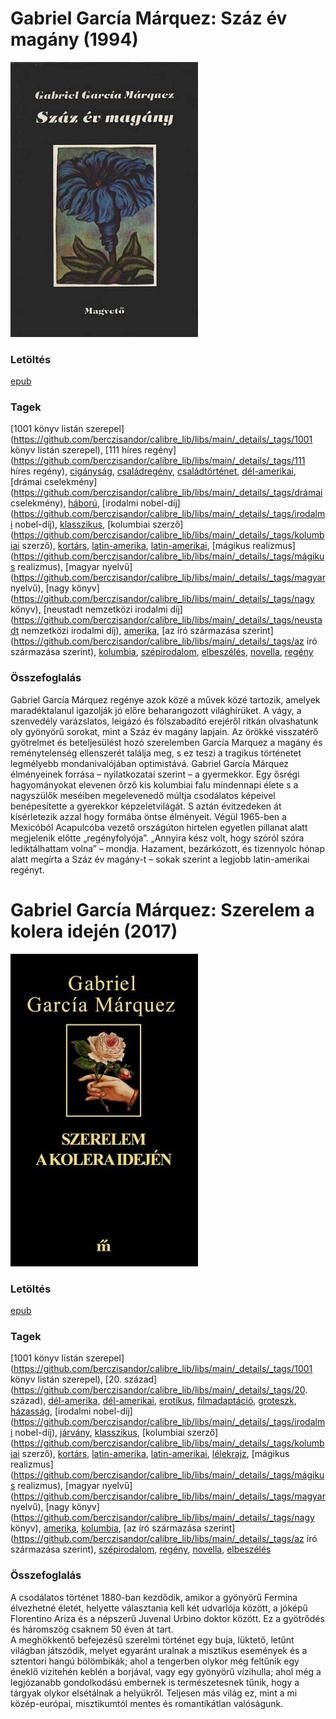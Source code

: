 # <a name="id_223">Gabriel García Márquez: Száz év magány (1994)</a>
<img src="https://github.com/BercziSandor/calibre_lib/raw/main/libs/main/Gabriel%20Garcia%20Marquez/Szaz%20ev%20magany%20%28223%29/cover.jpg" alt="cover" width="300"/>

### Letöltés
[epub](https://github.com/BercziSandor/calibre_lib/raw/main/libs/main/Gabriel%20Garcia%20Marquez/Szaz%20ev%20magany%20%28223%29/Szaz%20ev%20magany%20-%20Gabriel%20Garcia%20Marquez.epub)

### Tagek
[1001 könyv listán szerepel](https://github.com/berczisandor/calibre_lib/libs/main/_details/_tags/1001 könyv listán szerepel), [111 híres regény](https://github.com/berczisandor/calibre_lib/libs/main/_details/_tags/111 híres regény), [cigányság](https://github.com/berczisandor/calibre_lib/libs/main/_details/_tags/cigányság), [családregény](https://github.com/berczisandor/calibre_lib/libs/main/_details/_tags/családregény), [családtörténet](https://github.com/berczisandor/calibre_lib/libs/main/_details/_tags/családtörténet), [dél-amerikai](https://github.com/berczisandor/calibre_lib/libs/main/_details/_tags/dél-amerikai), [drámai cselekmény](https://github.com/berczisandor/calibre_lib/libs/main/_details/_tags/drámai cselekmény), [háború](https://github.com/berczisandor/calibre_lib/libs/main/_details/_tags/háború), [irodalmi nobel-díj](https://github.com/berczisandor/calibre_lib/libs/main/_details/_tags/irodalmi nobel-díj), [klasszikus](https://github.com/berczisandor/calibre_lib/libs/main/_details/_tags/klasszikus), [kolumbiai szerző](https://github.com/berczisandor/calibre_lib/libs/main/_details/_tags/kolumbiai szerző), [kortárs](https://github.com/berczisandor/calibre_lib/libs/main/_details/_tags/kortárs), [latin-amerika](https://github.com/berczisandor/calibre_lib/libs/main/_details/_tags/latin-amerika), [latin-amerikai](https://github.com/berczisandor/calibre_lib/libs/main/_details/_tags/latin-amerikai), [mágikus realizmus](https://github.com/berczisandor/calibre_lib/libs/main/_details/_tags/mágikus realizmus), [magyar nyelvű](https://github.com/berczisandor/calibre_lib/libs/main/_details/_tags/magyar nyelvű), [nagy könyv](https://github.com/berczisandor/calibre_lib/libs/main/_details/_tags/nagy könyv), [neustadt nemzetközi irodalmi díj](https://github.com/berczisandor/calibre_lib/libs/main/_details/_tags/neustadt nemzetközi irodalmi díj), [amerika](https://github.com/berczisandor/calibre_lib/libs/main/_details/_tags/amerika), [az író származása szerint](https://github.com/berczisandor/calibre_lib/libs/main/_details/_tags/az író származása szerint), [kolumbia](https://github.com/berczisandor/calibre_lib/libs/main/_details/_tags/kolumbia), [szépirodalom](https://github.com/berczisandor/calibre_lib/libs/main/_details/_tags/szépirodalom), [elbeszélés](https://github.com/berczisandor/calibre_lib/libs/main/_details/_tags/elbeszélés), [novella](https://github.com/berczisandor/calibre_lib/libs/main/_details/_tags/novella), [regény](https://github.com/berczisandor/calibre_lib/libs/main/_details/_tags/regény)

### Összefoglalás
<div>
<p>Gabriel ​García Márquez regénye azok közé a művek közé tartozik, amelyek maradéktalanul igazolják jó előre beharangozott világhírüket. A vágy, a szenvedély varázslatos, leigázó és fölszabadító erejéről ritkán olvashatunk oly gyönyörű sorokat, mint a Száz év magány lapjain. Az örökké visszatérő gyötrelmet és beteljesülést hozó szerelemben García Marquez a magány és reménytelenség ellenszerét találja meg, s ez teszi a tragikus történetet legmélyebb mondanivalójában optimistává. Gabriel García Márquez élményeinek forrása – nyilatkozatai szerint – a gyermekkor. Egy ősrégi hagyományokat elevenen őrző kis kolumbiai falu mindennapi élete s a nagyszülők meséiben megelevenedő múltja csodálatos képeivel benépesítette a gyerekkor képzeletvilágát. S aztán évitzedeken át kísérletezik azzal hogy formába öntse élményeit. Végül 1965-ben a Mexicóból Acapulcóba vezető országúton hirtelen egyetlen pillanat alatt megjelenik előtte „regényfolyója”. „Annyira kész volt, hogy szóról szóra lediktálhattam volna” – mondja. Hazament, bezárkózott, és tizennyolc hónap alatt megírta a Száz év magány-t – sokak szerint a legjobb latin-amerikai regényt.</p></div>


# <a name="id_342">Gabriel García Márquez: Szerelem a kolera idején (2017)</a>
<img src="https://github.com/BercziSandor/calibre_lib/raw/main/libs/main/Gabriel%20Garcia%20Marquez/Szerelem%20a%20kolera%20idejen%20%28342%29/cover.jpg" alt="cover" width="300"/>

### Letöltés
[epub](https://github.com/BercziSandor/calibre_lib/raw/main/libs/main/Gabriel%20Garcia%20Marquez/Szerelem%20a%20kolera%20idejen%20%28342%29/Szerelem%20a%20kolera%20idejen%20-%20Gabriel%20Garcia%20Marquez.epub)

### Tagek
[1001 könyv listán szerepel](https://github.com/berczisandor/calibre_lib/libs/main/_details/_tags/1001 könyv listán szerepel), [20. század](https://github.com/berczisandor/calibre_lib/libs/main/_details/_tags/20. század), [dél-amerika](https://github.com/berczisandor/calibre_lib/libs/main/_details/_tags/dél-amerika), [dél-amerikai](https://github.com/berczisandor/calibre_lib/libs/main/_details/_tags/dél-amerikai), [erotikus](https://github.com/berczisandor/calibre_lib/libs/main/_details/_tags/erotikus), [filmadaptáció](https://github.com/berczisandor/calibre_lib/libs/main/_details/_tags/filmadaptáció), [groteszk](https://github.com/berczisandor/calibre_lib/libs/main/_details/_tags/groteszk), [házasság](https://github.com/berczisandor/calibre_lib/libs/main/_details/_tags/házasság), [irodalmi nobel-díj](https://github.com/berczisandor/calibre_lib/libs/main/_details/_tags/irodalmi nobel-díj), [járvány](https://github.com/berczisandor/calibre_lib/libs/main/_details/_tags/járvány), [klasszikus](https://github.com/berczisandor/calibre_lib/libs/main/_details/_tags/klasszikus), [kolumbiai szerző](https://github.com/berczisandor/calibre_lib/libs/main/_details/_tags/kolumbiai szerző), [kortárs](https://github.com/berczisandor/calibre_lib/libs/main/_details/_tags/kortárs), [latin-amerika](https://github.com/berczisandor/calibre_lib/libs/main/_details/_tags/latin-amerika), [latin-amerikai](https://github.com/berczisandor/calibre_lib/libs/main/_details/_tags/latin-amerikai), [lélekrajz](https://github.com/berczisandor/calibre_lib/libs/main/_details/_tags/lélekrajz), [mágikus realizmus](https://github.com/berczisandor/calibre_lib/libs/main/_details/_tags/mágikus realizmus), [magyar nyelvű](https://github.com/berczisandor/calibre_lib/libs/main/_details/_tags/magyar nyelvű), [nagy könyv](https://github.com/berczisandor/calibre_lib/libs/main/_details/_tags/nagy könyv), [amerika](https://github.com/berczisandor/calibre_lib/libs/main/_details/_tags/amerika), [kolumbia](https://github.com/berczisandor/calibre_lib/libs/main/_details/_tags/kolumbia), [az író származása szerint](https://github.com/berczisandor/calibre_lib/libs/main/_details/_tags/az író származása szerint), [szépirodalom](https://github.com/berczisandor/calibre_lib/libs/main/_details/_tags/szépirodalom), [regény](https://github.com/berczisandor/calibre_lib/libs/main/_details/_tags/regény), [novella](https://github.com/berczisandor/calibre_lib/libs/main/_details/_tags/novella), [elbeszélés](https://github.com/berczisandor/calibre_lib/libs/main/_details/_tags/elbeszélés)

### Összefoglalás
<div>
<p>A csodálatos történet 1880-ban kezdődik, amikor a gyönyörű Fermina élvezhetné életét, helyette választania kell két udvarlója között, a jóképű Florentino Ariza és a népszerű Juvenal Urbino doktor között. Ez a gyötrődés és háromszög csaknem 50 éven át tart.<br>A meghökkentő befejezésű szerelmi történet egy buja, lüktető, letűnt világban játszódik, melyet egyaránt uralnak a misztikus események és a sztentori hangú bölömbikák; ahol a tengerben olykor még feltűnik egy éneklő vízitehén keblén a borjával, vagy egy gyönyörű vízihulla; ahol még a legjózanabb gondolkodású embernek is természetesnek tűnik, hogy a tárgyak olykor elsétálnak a helyükről. Teljesen más világ ez, mint a mi közép-európai, misztikumtól mentes és romantikátlan valóságunk.</p></div>


